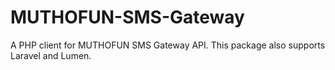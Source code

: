 # MUTHOFUN-SMS-Gateway
A PHP client for MUTHOFUN SMS Gateway API. This package also supports Laravel and Lumen.
